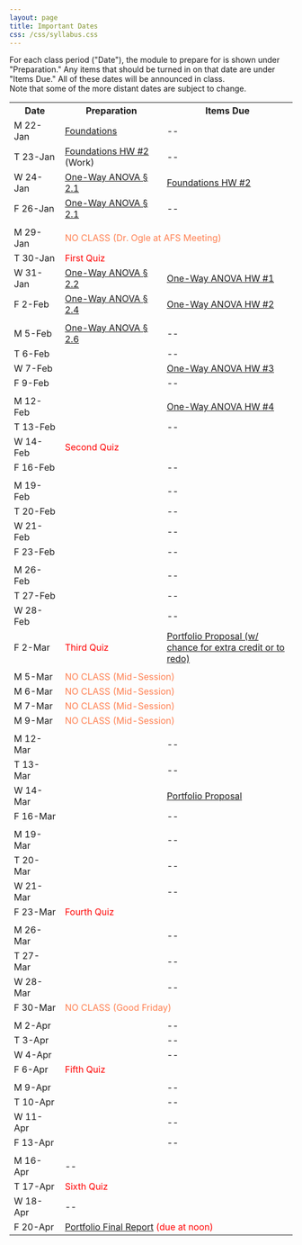```yaml
---
layout: page
title: Important Dates
css: /css/syllabus.css
---
```


<div class="alert alert-info">
For each class period ("Date"), the module to prepare for is shown under "Preparation." Any items that should be turned in on that date are under "Items Due." All of these dates will be announced in class.
</div>

<div class="alert alert-warning">
Note that some of the more distant dates are subject to change.
</div>

<table width="100%">
<tr><th width="18%">Date</th><th width="36%">Preparation</th><th width="46%">Items Due</th></tr>
<!---
<tr><td>W 10-Jan</td>
    <td><a href="../book/Foundations.pdf">Foundations Intro &para;</a><br><a href="Syllabus-Current">Syllabus</a></td>
    <td>--</td></tr>
<tr><td>F 12-Jan</td>
    <td><a href="../book/Foundations.pdf">Foundations &sect;1.1</a></td>
    <td>--</td></tr>
<tr><td></td><td></td><td></td></tr>

<tr><td>M 15-Jan</td>
    <td colspan="2"><span style="color:coral">NO CLASS (Martin Luther King Jr. Day)</span></td></tr>
<tr><td>T 16-Jan</td>
    <td><a href="../book/Foundations.pdf">Foundations &sect;1.1</a></td>
    <td><a href="../modules/LMFoundations/HW1.html">Foundations HW #1</a></td></tr>
<tr><td>W 17-Jan</td>
    <td><a href="../book/Foundations.pdf">Foundations &sect;1.2-1.4</a></td>
    <td>--</td></tr>
<tr><td>F 19-Jan</td>
    <td><a href="../book/Foundations.pdf">Foundations &sect;1.5-1.6</a></td>
    <td>--</td></tr>
<tr><td></td><td></td><td></td></tr>
--->

<tr><td>M 22-Jan</td>
    <td><a href="../book/Foundations.pdf">Foundations</a></td>
    <td>--</td></tr>
<tr><td>T 23-Jan</td>
    <td><a href="../modules/LMFoundations/HW2.html">Foundations HW #2</a> (Work)</td>
    <td>--</td></tr>
<tr><td>W 24-Jan</td>
    <td><a href="../book/One-Way ANOVA.pdf">One-Way ANOVA &sect; 2.1</a></td>
    <td><a href="../modules/LMFoundations/HW2.html">Foundations HW #2</a></td></tr>
<tr><td>F 26-Jan</td>
    <td><a href="../book/One-Way ANOVA.pdf">One-Way ANOVA &sect; 2.1</a></td>
    <td>--</td></tr>
<tr><td></td><td></td><td></td></tr>

<tr><td>M 29-Jan</td>
    <td colspan="2"><span style="color:coral">NO CLASS (Dr. Ogle at AFS Meeting)</span></td></tr>
<tr><td>T 30-Jan</td>
    <td colspan="2"><span style="color:red">First Quiz</span></td></tr>
<tr><td>W 31-Jan</td>
    <td><a href="../book/One-Way ANOVA.pdf">One-Way ANOVA &sect; 2.2</a></td>
    <td><a href="../modules/Anova-1Way/HW1.html">One-Way ANOVA HW #1</a></td></tr>
<tr><td>F 2-Feb</td>
    <td><a href="../book/One-Way ANOVA.pdf">One-Way ANOVA &sect; 2.4</a></td>
    <td><a href="../modules/Anova-1Way/HW2.html">One-Way ANOVA HW #2</a></td></tr>
<tr><td></td><td></td><td></td></tr>

<tr><td>M 5-Feb</td>
    <td><a href="../book/One-Way ANOVA.pdf">One-Way ANOVA &sect; 2.6</a></td>
    <td>--</td></tr>
<tr><td>T 6-Feb</td>
    <td></td>
    <td>--</td></tr>
<tr><td>W 7-Feb</td>
    <td></td>
    <td><a href="../modules/Anova-1Way/HW3.html">One-Way ANOVA HW #3</a></td></tr>
<tr><td>F 9-Feb</td>
    <td></td>
    <td>--</td></tr>
<tr><td></td><td></td><td></td></tr>

<tr><td>M 12-Feb</td>
    <td></td>
    <td><a href="../modules/Anova-1Way/HW4.html">One-Way ANOVA HW #4</a></td></tr>
<tr><td>T 13-Feb</td>
    <td></td>
    <td>--</td></tr>
<tr><td>W 14-Feb</td>
    <td colspan="2"><span style="color:red">Second Quiz</span></td></tr>
<tr><td>F 16-Feb</td>
    <td></td>
    <td>--</td></tr>
<tr><td></td><td></td><td></td></tr>

<tr><td>M 19-Feb</td>
    <td></td>
    <td>--</td></tr>
<tr><td>T 20-Feb</td>
    <td></td>
    <td>--</td></tr>
<tr><td>W 21-Feb</td>
    <td></td>
    <td>--</td></tr>
<tr><td>F 23-Feb</td>
    <td></td>
    <td>--</td></tr>
<tr><td></td><td></td><td></td></tr>

<tr><td>M 26-Feb</td>
    <td></td>
    <td>--</td></tr>
<tr><td>T 27-Feb</td>
    <td></td>
    <td>--</td></tr>
<tr><td>W 28-Feb</td>
    <td></td>
    <td>--</td></tr>
<tr><td>F 2-Mar</td>
    <td><span style="color:red">Third Quiz</span></td>
    <td><a href="Syllabus-Current.html#portfolio">Portfolio Proposal (w/ chance for extra credit or to redo)</a></td></tr>
<tr><td></td><td></td><td></td></tr>

<tr><td>M 5-Mar</td>
    <td colspan="2"><span style="color:coral">NO CLASS (Mid-Session)</span></td></tr>
<tr><td>M 6-Mar</td>
    <td colspan="2"><span style="color:coral">NO CLASS (Mid-Session)</span></td></tr>
<tr><td>M 7-Mar</td>
    <td colspan="2"><span style="color:coral">NO CLASS (Mid-Session)</span></td></tr>
<tr><td>M 9-Mar</td>
    <td colspan="2"><span style="color:coral">NO CLASS (Mid-Session)</span></td></tr>
<tr><td></td><td></td><td></td></tr>

<tr><td>M 12-Mar</td>
    <td></td>
    <td>--</td></tr>
<tr><td>T 13-Mar</td>
    <td></td>
    <td>--</td></tr>
<tr><td>W 14-Mar</td>
    <td></td>
    <td><a href="Syllabus-Current.html#portfolio">Portfolio Proposal</a></td></tr>
<tr><td>F 16-Mar</td>
    <td></td>
    <td>--</td></tr>
<tr><td></td><td></td><td></td></tr>

<tr><td>M 19-Mar</td>
    <td></td>
    <td>--</td></tr>
<tr><td>T 20-Mar</td>
    <td></td>
    <td>--</td></tr>
<tr><td>W 21-Mar</td>
    <td></td>
    <td>--</td></tr>
<tr><td>F 23-Mar</td>
    <td colspan="2"><span style="color:red">Fourth Quiz</span></td></tr>
<tr><td></td><td></td><td></td></tr>

<tr><td>M 26-Mar</td>
    <td></td>
    <td>--</td></tr>
<tr><td>T 27-Mar</td>
    <td></td>
    <td>--</td></tr>
<tr><td>W 28-Mar</td>
    <td></td>
    <td>--</td></tr>
<tr><td>F 30-Mar</td>
    <td colspan="2"><span style="color:coral">NO CLASS (Good Friday)</span></td></tr>
<tr><td></td><td></td><td></td></tr>

<tr><td>M 2-Apr</td>
    <td></td>
    <td>--</td></tr>
<tr><td>T 3-Apr</td>
    <td></td>
    <td>--</td></tr>
<tr><td>W 4-Apr</td>
    <td></td>
    <td>--</td></tr>
<tr><td>F 6-Apr</td>
    <td colspan="2"><span style="color:red">Fifth Quiz</span></td></tr>
<tr><td></td><td></td><td></td></tr>

<tr><td>M 9-Apr</td>
    <td></td>
    <td>--</td></tr>
<tr><td>T 10-Apr</td>
    <td></td>
    <td>--</td></tr>
<tr><td>W 11-Apr</td>
    <td></td>
    <td>--</td></tr>
<tr><td>F 13-Apr</td>
    <td></td>
    <td>--</td></tr>
<tr><td></td><td></td><td></td></tr>

<tr><td>M 16-Apr</td>
    <td colspan="2">--</td></tr>
<tr><td>T 17-Apr</td>
    <td colspan="2"><span style="color:red">Sixth Quiz</span></td></tr>
<tr><td>W 18-Apr</td>
    <td colspan="2">--</td></tr>
<tr><td>F 20-Apr</td>
    <td colspan="2"><span style="color:red"><a href="Syllabus-Current.html#portfolio">Portfolio Final Report</a> (due at noon)</span></td></tr>
</table>
